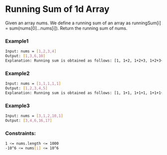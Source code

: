 # Running Sum of 1d Array

Given an array nums. We define a running sum of an array as runningSum[i] = sum(nums[0]…nums[i]).
Return the running sum of nums.


### Example1
```sh
Input: nums = [1,2,3,4]
Output: [1,3,6,10]
Explanation: Running sum is obtained as follows: [1, 1+2, 1+2+3, 1+2+3+4].
```

### Example2
```sh
Input: nums = [1,1,1,1,1]
Output: [1,2,3,4,5]
Explanation: Running sum is obtained as follows: [1, 1+1, 1+1+1, 1+1+1+1, 1+1+1+1+1].
```

### Example3
```sh
Input: nums = [3,1,2,10,1]
Output: [3,4,6,16,17]
```

### Constraints:
```sh
1 <= nums.length <= 1000
-10^6 <= nums[i] <= 10^6
```

